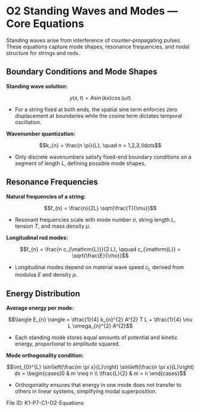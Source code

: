 # O2 Standing Waves and Modes — Core Equations

Standing waves arise from interference of counter-propagating pulses. These equations capture mode shapes, resonance frequencies, and nodal structure for strings and rods.

## Boundary Conditions and Mode Shapes
**Standing wave solution:**

$$y(x,t) = A \sin(k x) \cos(\omega t)$$

- For a string fixed at both ends, the spatial sine term enforces zero displacement at boundaries while the cosine term dictates temporal oscillation.

**Wavenumber quantization:**

$$k_{n} = \frac{n \pi}{L}, \quad n = 1,2,3,\ldots$$

- Only discrete wavenumbers satisfy fixed-end boundary conditions on a segment of length $L$, defining possible mode shapes.

## Resonance Frequencies
**Natural frequencies of a string:**

$$f_{n} = \frac{n}{2L} \sqrt{\frac{T}{\mu}}$$

- Resonant frequencies scale with mode number $n$, string length $L$, tension $T$, and mass density $\mu$.

**Longitudinal rod modes:**

$$f_{n} = \frac{n c_{\mathrm{L}}}{2 L}, \qquad c_{\mathrm{L}} = \sqrt{\frac{E}{\rho}}$$

- Longitudinal modes depend on material wave speed $c_{\mathrm{L}}$ derived from modulus $E$ and density $\rho$.

## Energy Distribution
**Average energy per mode:**

$$\langle E_{n} \rangle = \tfrac{1}{4} k_{n}^{2} A^{2} T L + \tfrac{1}{4} \mu L \omega_{n}^{2} A^{2}$$

- Each standing mode stores equal amounts of potential and kinetic energy, proportional to amplitude squared.

**Mode orthogonality condition:**

$$\int_{0}^{L} \sin\left(\frac{m \pi x}{L}\right) \sin\left(\frac{n \pi x}{L}\right) dx = \begin{cases}0 & m \neq n \\ \tfrac{L}{2} & m = n \end{cases}$$

- Orthogonality ensures that energy in one mode does not transfer to others in linear systems, simplifying modal superposition.

File ID: K1-P7-C1-O2-Equations
